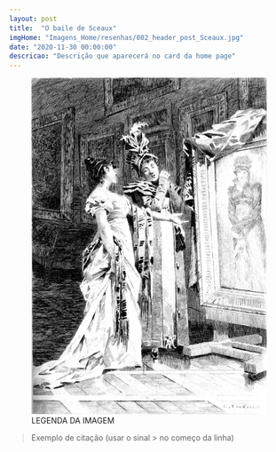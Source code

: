 ```yaml
---
layout: post
title:  "O baile de Sceaux"
imgHome: "Imagens_Home/resenhas/002_header_post_Sceaux.jpg"
date: "2020-11-30 00:00:00"
descricao: "Descrição que aparecerá no card da home page"
---
```



<figure class="image">
  <img src="/images_posts/002-o-baile-de-sceaux/BalzacBaileSceaux.jpg" alt="DESCRIÇÃO DA IMAGEM">
  <figcaption>LEGENDA DA IMAGEM</figcaption>

  <a target="_blank" href=""></a>
</figure>

>Exemplo de citação (usar o sinal > no começo da linha)

